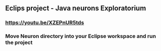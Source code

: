 ## Eclips project - Java neurons Exploratorium

### https://youtu.be/XZEPnUR5tds
###
### Move Neuron directory into your Eclipse workspace and run the project
